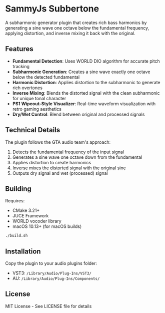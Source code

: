 # SammyJs Subbertone

A subharmonic generator plugin that creates rich bass harmonics by generating a sine wave one octave below the fundamental frequency, applying distortion, and inverse mixing it back with the original.

## Features

- **Fundamental Detection**: Uses WORLD DIO algorithm for accurate pitch tracking
- **Subharmonic Generation**: Creates a sine wave exactly one octave below the detected fundamental
- **Harmonic Distortion**: Applies distortion to the subharmonic to generate rich overtones
- **Inverse Mixing**: Blends the distorted signal with the clean subharmonic for unique tonal character
- **PS1 Wipeout-Style Visualizer**: Real-time waveform visualization with retro gaming aesthetics
- **Dry/Wet Control**: Blend between original and processed signals

## Technical Details

The plugin follows the GTA audio team's approach:
1. Detects the fundamental frequency of the input signal
2. Generates a sine wave one octave down from the fundamental
3. Applies distortion to create harmonics
4. Inverse mixes the distorted signal with the original sine
5. Outputs dry signal and wet (processed) signal

## Building

Requires:
- CMake 3.21+
- JUCE Framework
- WORLD vocoder library
- macOS 10.13+ (for macOS builds)

```bash
./build.sh
```

## Installation

Copy the plugin to your audio plugins folder:
- VST3: `/Library/Audio/Plug-Ins/VST3/`
- AU: `/Library/Audio/Plug-Ins/Components/`

## License

MIT License - See LICENSE file for details